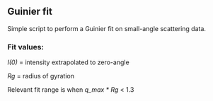 ## Guinier fit

Simple script to perform a Guinier fit on small-angle scattering data.


### Fit values:

*I(0)* = intensity extrapolated to zero-angle

*Rg* = radius of gyration


Relevant fit range is when *q_max * Rg* < 1.3
